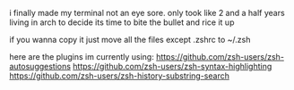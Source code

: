 i finally made my terminal not an eye sore. only took like 2 and a half years living in arch to decide its time to bite the bullet and rice it up

if you wanna copy it just move all the files except .zshrc to ~/.zsh

here are the plugins im currently using:
https://github.com/zsh-users/zsh-autosuggestions
https://github.com/zsh-users/zsh-syntax-highlighting
https://github.com/zsh-users/zsh-history-substring-search
